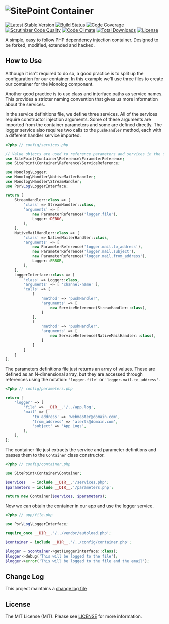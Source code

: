 # ![SitePoint](https://avatars2.githubusercontent.com/u/15340853?v=3&s=40) Container

[![Latest Stable Version](https://poser.pugx.org/sitepoint/container/v/stable)](https://packagist.org/packages/sitepoint/container)
[![Build Status](https://travis-ci.org/sitepoint/Container.svg?branch=master)](https://travis-ci.org/sitepoint/Container)
[![Code Coverage](https://scrutinizer-ci.com/g/sitepoint/Container/badges/coverage.png?b=master)](https://scrutinizer-ci.com/g/sitepoint/Container/?branch=master)
[![Scrutinizer Code Quality](https://scrutinizer-ci.com/g/sitepoint/Container/badges/quality-score.png?b=master)](https://scrutinizer-ci.com/g/sitepoint/Container/?branch=master)
[![Code Climate](https://codeclimate.com/github/sitepoint/Container/badges/gpa.svg)](https://codeclimate.com/github/sitepoint/Container)
[![Total Downloads](https://poser.pugx.org/sitepoint/container/downloads)](https://packagist.org/packages/sitepoint/container)
[![License](https://poser.pugx.org/sitepoint/container/license)](https://packagist.org/packages/sitepoint/container)

A simple, easy to follow PHP dependency injection container. Designed to be forked, modified, extended and hacked.

## How to Use

Although it isn't required to do so, a good practice is to split up the configuration for our container. In this example we'll use three files to create our container for the Monolog component.

Another good practice is to use class and interface paths as service names. This provides a stricter naming convention that gives us more information about the services.

In the service definitions file, we define three services. All of the services require constructor injection arguments. Some of these arguments are imported from the container parameters and some are defined directly. The logger service also requires two calls to the `pushHandler` method, each with a different handler service imported.

```PHP
<?php // config/services.php

// Value objects are used to reference parameters and services in the container
use SitePoint\Container\Reference\ParameterReference;
use SitePoint\Container\Reference\ServiceReference;

use Monolog\Logger;
use Monolog\Handler\NativeMailerHandler;
use Monolog\Handler\StreamHandler;
use Psr\Log\LoggerInterface;

return [
    StreamHandler::class => [
        'class' => StreamHandler::class,
        'arguments' => [
            new ParameterReference('logger.file'),
            Logger::DEBUG,
        ],
    ],
    NativeMailHandler::class => [
        'class' => NativeMailerHandler::class,
        'arguments' => [
            new ParameterReference('logger.mail.to_address'),
            new ParameterReference('logger.mail.subject'),
            new ParameterReference('logger.mail.from_address'),
            Logger::ERROR,
        ],
    ],
    LoggerInterface::class => [
        'class' => Logger::class,
        'arguments' => [ 'channel-name' ],
        'calls' => [
            [
                'method' => 'pushHandler',
                'arguments' => [
                    new ServiceReference(StreamHandler::class),
                ]
            ],
            [
                'method' => 'pushHandler',
                'arguments' => [
                    new ServiceReference(NativeMailHandler::class),
                ]
            ]
        ]
    ]
];
```

The parameters definitions file just returns an array of values. These are defined as an N-dimensional array, but they are accessed through references using the notation: `'logger.file'` or `'logger.mail.to_address'`.

```PHP
<?php // config/parameters.php

return [
    'logger' => [
        'file' => __DIR__.'/../app.log',
        'mail' => [
            'to_address' => 'webmaster@domain.com',
            'from_address' => 'alerts@domain.com',
            'subject' => 'App Logs',
        ],
    ],
];
```

The container file just extracts the service and parameter definitions and passes them to the `Container` class constructor.


```PHP
<?php // config/container.php

use SitePoint\Container\Container;

$services   = include __DIR__.'/services.php';
$parameters = include __DIR__.'/parameters.php';

return new Container($services, $parameters);
```

Now we can obtain the container in our app and use the logger service.

```PHP
<?php // app/file.php

use Psr\Log\LoggerInterface;

require_once __DIR__.'/../vendor/autoload.php';

$container = include __DIR__.'/../config/container.php';

$logger = $container->get(LoggerInterface::class);
$logger->debug('This will be logged to the file');
$logger->error('This will be logged to the file and the email');
```

## Change Log

This project maintains a [change log file](CHANGELOG.md)

## License

The MIT License (MIT). Please see [LICENSE](LICENSE) for more information.
